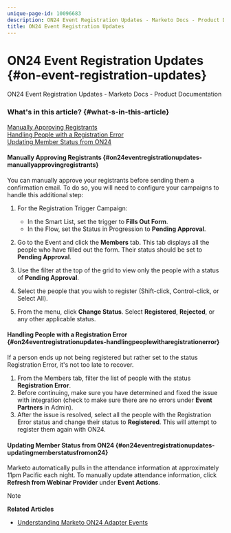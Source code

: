 ```yaml
---
unique-page-id: 10096683
description: ON24 Event Registration Updates - Marketo Docs - Product Documentation
title: ON24 Event Registration Updates
---
```


# ON24 Event Registration Updates {#on-event-registration-updates}

ON24 Event Registration Updates - Marketo Docs - Product Documentation

### What's in this article? {#what-s-in-this-article}

[Manually Approving Registrants](#on24eventregistrationupdates-manuallyapprovingregistrants)  
[Handling People with a Registration Error](#on24eventregistrationupdates-handlingpeoplewitharegistrationerror)  
[Updating Member Status from ON24](#on24eventregistrationupdates-updatingmemberstatusfromon24)

#### Manually Approving Registrants {#on24eventregistrationupdates-manuallyapprovingregistrants}

You can manually approve your registrants before sending them a confirmation email. To do so, you will need to configure your campaigns to handle this additional step:

1. For the Registration Trigger Campaign:

    * In the Smart List, set the trigger to **Fills Out Form**.
    * In the Flow, set the Status in Progression to **Pending Approval**.

1. Go to the Event and click the **Members** tab. This tab displays all the people who have filled out the form. Their status should be set to **Pending Approval**.
1. Use the filter at the top of the grid to view only the people with a status of **Pending Approval**.
1. Select the people that you wish to register (Shift-click, Control-click, or Select All).
1. From the menu, click **Change Status**. Select **Registered**, **Rejected**, or any other applicable status.

#### Handling People with a Registration Error {#on24eventregistrationupdates-handlingpeoplewitharegistrationerror}

If a person ends up not being registered but rather set to the status Registration Error, it's not too late to recover.

1. From the Members tab, filter the list of people with the status **Registration Error**. 
1. Before continuing, make sure you have determined and fixed the issue with integration (check to make sure there are no errors under **Event Partners** in Admin). 
1. After the issue is resolved, select all the people with the Registration Error status and change their status to **Registered**. This will attempt to register them again with ON24.

#### Updating Member Status from ON24 {#on24eventregistrationupdates-updatingmemberstatusfromon24}

Marketo automatically pulls in the attendance information at approximately 11pm Pacific each night. To manually update attendance information, click **Refresh from Webinar Provider** under **Event Actions**.

>[!NOTE]
>
>**Related Articles**
>
>* [Understanding Marketo ON24 Adapter Events](understanding-marketo-on24-adapter-events.md)
>

